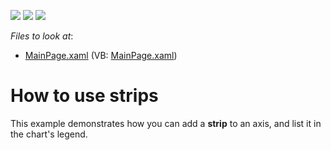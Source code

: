 <!-- default badges list -->
![](https://img.shields.io/endpoint?url=https://codecentral.devexpress.com/api/v1/VersionRange/128568240/10.2.3%2B)
[![](https://img.shields.io/badge/Open_in_DevExpress_Support_Center-FF7200?style=flat-square&logo=DevExpress&logoColor=white)](https://supportcenter.devexpress.com/ticket/details/E2700)
[![](https://img.shields.io/badge/📖_How_to_use_DevExpress_Examples-e9f6fc?style=flat-square)](https://docs.devexpress.com/GeneralInformation/403183)
<!-- default badges end -->
<!-- default file list -->
*Files to look at*:

* [MainPage.xaml](./CS/UseStrips/MainPage.xaml) (VB: [MainPage.xaml](./VB/UseStrips/MainPage.xaml))
<!-- default file list end -->
# How to use strips


<p>This example demonstrates how you can add a <strong>strip</strong> to an axis, and list it in the chart's legend.</p><br />


<br/>


